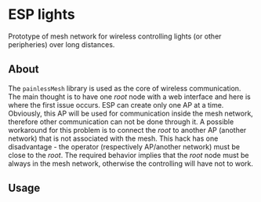 # ESP lights

Prototype of mesh network for wireless controlling lights (or other peripheries) over long distances.

## About

The `painlessMesh` library is used as the core of wireless communication. The main thought is to have one *root* node with a
web interface and here is where the first issue occurs. ESP can create only one AP at a time. Obviously, this AP will be
used for communication inside the mesh network, therefore other communication can not be done through it. A possible
workaround for this problem is to connect the *root* to another AP (another network) that is not associated with the mesh.
This hack has one disadvantage - the operator (respectively AP/another network) must be close to the *root*. The required
behavior implies that the *root* node must be always in the mesh network, otherwise the controlling will have not to work.

## Usage


